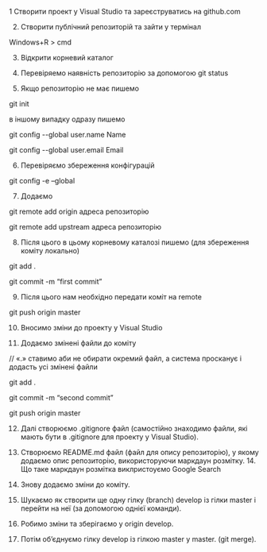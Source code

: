 1 Створити проект у Visual Studio та зареєструватись на github.com

2. Створити публічний репозиторій та зайти у термінал

Windows+R > cmd

3. Відкрити корневий каталог

4. Перевіряемо наявність репозиторію за допомогою git status

5. Якщо репозиторію не має пишемо

git init

в іншому випадку одразу пишемо

git config --global user.name Name

git config --global user.email Email

6. Перевіряємо збереження конфігурацій

git config -e –global

7. Додаємо

git remote add origin адреса репозиторію

git remote add upstream адреса репозиторію

8. Після цього в цьому корневому каталозі пишемо (для збереження коміту локально)

git add .

git commit -m “first commit”

9. Після цього нам необхідно передати коміт на remote

git push origin master

10. Вносимо зміни до проекту у Visual Studio

11. Додаємо змінені файли до коміту

// «.» ставимо аби не обирати окремий файл, а система просканує і додасть усі змінені файли

git add .

git commit -m “second commit”

git push origin master

12. Далі створюємо .gitignore файл (самостійно знаходимо файли, які мають бути в .gitignore для проекту у Visual Studio).

13. Створюємо README.md файл (файл для опису репозиторію), у якому додаємо опис репозиторію, використоруючи маркдаун розмітку. 14. Що таке маркдаун розмітка виклристоуємо Google Search

15. Знову додаємо зміни до коміту.

16. Шукаємо як створити ще одну гілку (branch) develop із гілки master і перейти на неї (за допомогою однієї команди).

17. Робимо зміни та зберігаємо у origin develop.

18. Потім об’єднуємо гілку develop із гілкою master у master. (git merge).
